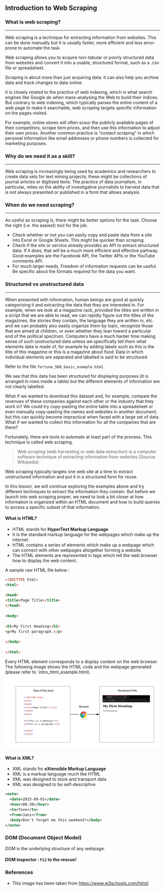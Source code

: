 
## Introduction to Web Scraping

### What is web scraping?
---

Web scraping is a technique for extracting information from websites. This can be done manually but it is usually faster, more efficient and less error-prone to automate the task.

Web scraping allows you to acquire non-tabular or poorly structured data from websites and convert it into a usable, structured format, such as a .csv file or spreadsheet.

Scraping is about more than just acquiring data: it can also help you archive data and track changes to data online.

It is closely related to the practice of web indexing, which is what search engines like Google do when mass-analysing the Web to build their indices. But contrary to web indexing, which typically parses the entire content of a web page to make it searchable, web scraping targets specific information on the pages visited.

For example, online stores will often scour the publicly available pages of their competitors, scrape item prices, and then use this information to adjust their own prices. Another common practice is “contact scraping” in which personal information like email addresses or phone numbers is collected for marketing purposes.

### Why do we need it as a skill?
---


Web scraping is increasingly being used by academics and researchers to create data sets for text mining projects; these might be collections of journal articles or digitised texts. The practice of data journalism, in particular, relies on the ability of investigative journalists to harvest data that is not always presented or published in a form that allows analysis.

### When do we need scraping?
---

As useful as scraping is, there might be better options for the task. Choose the right (i.e. the easiest) tool for the job.

- Check whether or not you can easily copy and paste data from a site into Excel or Google Sheets. This might be quicker than scraping.
- Check if the site or service already provides an API to extract structured data. If it does, that will be a much more efficient and effective pathway. Good examples are the Facebook API, the Twitter APIs or the YouTube comments API.
- For much larger needs, Freedom of information requests can be useful. Be specific about the formats required for the data you want.

### Structured vs unstructured data
---

When presented with information, human beings are good at quickly categorizing it and extracting the data that they are interested in. For example, when we look at a magazine rack, provided the titles are written in a script that we are able to read, we can rapidly figure out the titles of the magazines, the stories they contain, the language they are written in, etc. and we can probably also easily organize them by topic, recognize those that are aimed at children, or even whether they lean toward a particular end of the political spectrum. Computers have a much harder time making sense of such unstructured data unless we specifically tell them what elements data is made of, for example by adding labels such as this is the title of this magazine or this is a magazine about food. Data in which individual elements are separated and labelled is said to be structured.

Refer to the file `fortune_500_basic_example.html`.

We see that this data has been structured for displaying purposes (it is arranged in rows inside a table) but the different elements of information are not clearly labelled.

What if we wanted to download this dataset and, for example, compare the revenues of these companies against each other or the industry that they work in? We could try copy-pasting the entire table into a spreadsheet or even manually copy-pasting the names and websites in another document, but this can quickly become impractical when faced with a large set of data. What if we wanted to collect this information for all the companies that are there?

Fortunately, there are tools to automate at least part of the process. This technique is called web scraping.

> Web scraping (web harvesting or web data extraction) is a computer software technique of extracting information from websites.(Source: Wikipedia)

Web scraping typically targets one web site at a time to extract unstructured information and put it in a structured form for reuse.

In this lesson, we will continue exploring the examples above and try different techniques to extract the information they contain. But before we launch into web scraping proper, we need to look a bit closer at how information is organized within an HTML document and how to build queries to access a specific subset of that information.

#### What is HTML?
- HTML stands for **HyperText Markup Language**
- It is the standard markup language for the webpages which make up the internet. 
- HTML contains a series of elements which make up a webpage which can connect with other webpages altogether forming a website. 
- The HTML elements are represented in tags which tell the web browser how to display the web content.

A sample raw HTML file below :

```html
<!DOCTYPE html>
<html>

<head>
<title>Page Title</title>
</head>

<body>

<h1>My First Heading</h1>
<p>My first paragraph.</p>

</body>

</html>
```

Every HTML element corresponds to a display content on the web browser. The following image shows the HTML code and the webpage generated (please refer to `intro_html_example.html).
![intro_html_example](../images/html.png)

#### What is XML?
- XML stands for **eXtensible Markup Language**
- XML is a markup language much like HTML
- XML was designed to store and transport data
- XML was designed to be self-descriptive

```xml
<note>
  <date>2015-09-01</date>
  <hour>08:30</hour>
  <to>Tove</to>
  <from>Jani</from>
  <body>Don't forget me this weekend!</body>
</note>
```

### DOM (Document Object Model)

DOM is the underlying structure of any webpage.

#### DOM inspector : `F12` to the rescue!

### References

- This image has been taken from https://www.w3schools.com/html/
